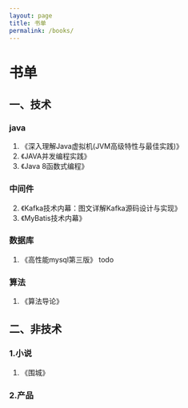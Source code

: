 ```yaml
---
layout: page
title: 书单
permalink: /books/
---
```


# 书单
## 一、技术
### java
1. 《深入理解Java虚拟机(JVM高级特性与最佳实践)》 
2. 《JAVA并发编程实践》
3. 《Java 8函数式编程》


### 中间件
2. 《Kafka技术内幕：图文详解Kafka源码设计与实现》 
3. 《MyBatis技术内幕》

### 数据库
1. 《高性能mysql第三版》 todo

### 算法
1. 《算法导论》

## 二、非技术

### 1.小说

1. 《围城》

### 2.产品

